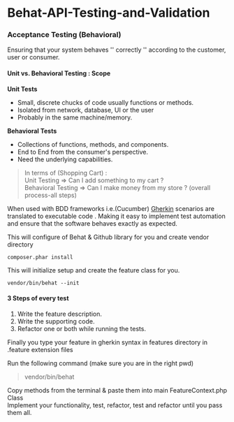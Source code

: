 # Behat-API-Testing-and-Validation

### Acceptance Testing (Behavioral)

Ensuring that your system behaves '' correctly '' according to the customer, user or consumer.

#### Unit vs. Behavioral Testing : Scope

**Unit Tests**

- Small, discrete chucks of code usually functions or methods.
- Isolated from network, database, UI or the user
- Probably in the same machine/memory.

**Behavioral Tests**
- Collections of functions, methods, and components.
- End to End from the consumer's perspective.
- Need the underlying capabilities.

> In terms of (Shopping Cart) :  
>  Unit Testing            => Can I add something to my cart ?   
> Behavioral Testing => Can I make money from my store ? (overall process-all steps)

When used with BDD frameworks i.e.(Cucumber) [Gherkin](https://gist.github.com/AbdelrahmanElsheikh965/36e9d454ec853375a24074f3c00eb11f)  scenarios are translated to executable code . Making it easy to implement test automation and ensure that the software behaves exactly as expected.


This will configure of Behat & Github library for you and create vendor directory
```
composer.phar install
```

This will initialize setup and create the feature class for you.
```
vendor/bin/behat --init
```
#### 3 Steps of every test
1. Write the feature description.
2. Write the supporting code.
3. Refactor one or both while running the tests.

Finally you type your feature in gherkin syntax in features directory
in .feature extension files

Run the following command (make sure you are in the right pwd)
> vendor/bin/behat

Copy methods from the terminal & paste them into main FeatureContext.php Class  
Implement your functionality, test, refactor, test and refactor until you pass them all.
